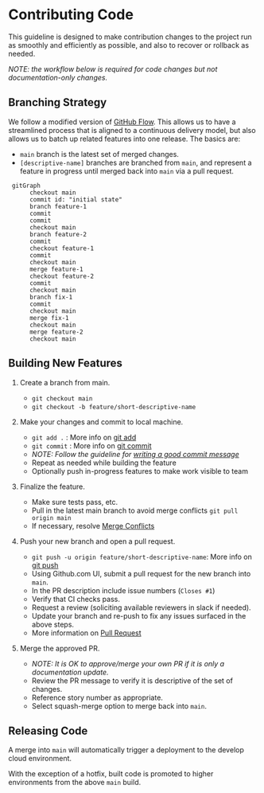 # Contributing Code

This guideline is designed to make contribution changes to the project run as smoothly and efficiently as possible, and also to recover or rollback as needed.

_NOTE: the workflow below is required for code changes but not documentation-only changes._ 

## Branching Strategy

We follow a modified version of [GitHub Flow](https://guides.github.com/introduction/flow/). This allows us to have a streamlined process that is aligned to a continuous delivery model, but also allows us to batch up related features into one release. The basics are:

- `main` branch is the latest set of merged changes.
- `[descriptive-name]` branches are branched from `main`, and represent a feature in progress until merged back into `main` via a pull request.

```mermaid
 gitGraph
      checkout main
      commit id: "initial state"
      branch feature-1
      commit
      commit
      checkout main
      branch feature-2
      commit
      checkout feature-1
      commit
      checkout main
      merge feature-1
      checkout feature-2
      commit
      checkout main
      branch fix-1
      commit
      checkout main
      merge fix-1
      checkout main
      merge feature-2
      checkout main
```

## Building New Features

1. Create a branch from main.

    - `git checkout main`
    - `git checkout -b feature/short-descriptive-name`

2. Make your changes and commit to local machine.

    - `git add .` : More info on [git add](https://git-scm.com/docs/git-add)
    - `git commit` : More info on [git commit](https://git-scm.com/docs/git-commit)
    - _NOTE: Follow the guideline for [writing a good commit message](http://chris.beams.io/posts/git-commit/)_
    - Repeat as needed while building the feature
    - Optionally push in-progress features to make work visible to team

3. Finalize the feature.

    - Make sure tests pass, etc.
    - Pull in the latest main branch to avoid merge conflicts
        `git pull origin main`
    - If necessary, resolve [Merge Conflicts](https://help.github.com/articles/resolving-a-merge-conflict-from-the-command-line/)

4. Push your new branch and open a pull request.

    - `git push -u origin feature/short-descriptive-name`: More info on [git push](https://git-scm.com/docs/git-push)
    - Using Github.com UI, submit a pull request for the new branch into `main`.
    - In the PR description include issue numbers (`Closes #1`)
    - Verify that CI checks pass.
    - Request a review (soliciting available reviewers in slack if needed).
    - Update your branch and re-push to fix any issues surfaced in the above steps.
    - More information on [Pull Request](https://help.github.com/articles/using-pull-requests/)

5. Merge the approved PR.

    - _NOTE: It is OK to approve/merge your own PR if it is only a documentation update._
    - Review the PR message to verify it is descriptive of the set of changes.
    - Reference story number as appropriate.
    - Select squash-merge option to merge back into `main`.

## Releasing Code

A merge into `main` will automatically trigger a deployment to the develop cloud environment.

With the exception of a hotfix, built code is promoted to higher environments from the above `main` build.
